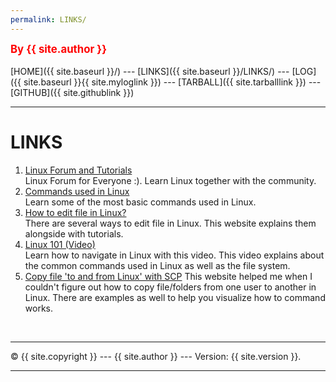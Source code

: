```yaml
---
permalink: LINKS/
---
```


<span style="color:red; font-weight:bold; font-size:larger;">By {{ site.author }}</span>
<br><br>
[HOME]({{ site.baseurl }}/) ---
[LINKS]({{ site.baseurl }}/LINKS/) ---
[LOG]({{ site.baseurl }}{{ site.myloglink }}) ---
[TARBALL]({{ site.tarballlink }}) ---
[GITHUB]({{ site.githublink }})
<br>

<hr>

# LINKS

1. [Linux Forum and Tutorials](https://www.linux.org/)<br>
   Linux Forum for Everyone :). Learn Linux together with the community.
2. [Commands used in Linux](https://hackr.io/blog/basic-linux-commands)<br>
   Learn some of the most basic commands used in Linux.
3. [How to edit file in Linux?](https://www.javatpoint.com/linux-edit-file)<br>
There are several ways to edit file in Linux. This website explains them alongside with tutorials.
4. [Linux 101 (Video)](https://www.youtube.com/watch?v=nLDoUJYm0OI)<br>
Learn how to navigate in Linux with this video. This video explains about the common commands used in Linux as well as the file system.
5. [Copy file 'to and from Linux' with SCP](https://phoenixnap.com/kb/linux-scp-command)
This website helped me when I couldn't figure out how to copy file/folders from one user to another in Linux. There are examples as well to help you visualize how to command works.


<br>
<hr>
&copy; {{ site.copyright }} --- {{ site.author }} --- Version: {{ site.version }}.
<hr>
<br>
